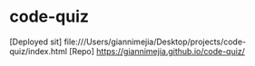 # code-quiz

[Deployed sit] file:///Users/giannimejia/Desktop/projects/code-quiz/index.html
[Repo] https://giannimejia.github.io/code-quiz/